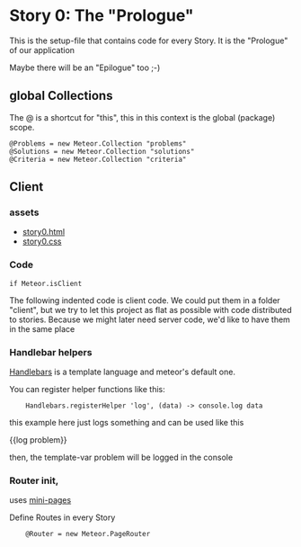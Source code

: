 # Story 0: The "Prologue"

This is the setup-file that contains code for every Story. It is the "Prologue" of our application

Maybe there will be an "Epilogue" too ;-)


## global Collections

The @ is a shortcut for "this", this in this context is the global (package) scope.

	@Problems = new Meteor.Collection "problems"
	@Solutions = new Meteor.Collection "solutions"
	@Criteria = new Meteor.Collection "criteria"

## Client


### assets
- [story0.html](story0.html)
- [story0.css](story0.css)

### Code

	if Meteor.isClient

The following indented code is client code.
We could put them in a folder "client", but we try to let this project as flat as possible 
with code distributed to stories. Because we might later need server code, we'd like to have them in the same place


### Handlebar helpers
[Handlebars](http://handlebarsjs.com/) is a template language and meteor's default one.

You can register helper functions like this: 
		
		Handlebars.registerHelper 'log', (data) -> console.log data


this example here just logs something and can be used like this

{{log problem}}

then, the template-var problem will be logged in the console
	
	
		

### Router init, 

uses [mini-pages](ttps://github.com/cmather/meteor-mini-pages)

Define Routes in every Story
		
		@Router = new Meteor.PageRouter

